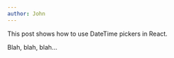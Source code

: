 ```yaml
---
author: John
---
```


This post shows how to use DateTime pickers in React.

Blah, blah, blah...
